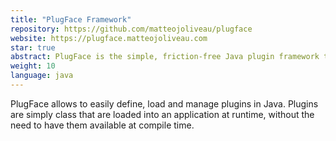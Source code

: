```yaml
---
title: "PlugFace Framework"
repository: https://github.com/matteojoliveau/plugface
website: https://plugface.matteojoliveau.com
star: true
abstract: PlugFace is the simple, friction-free Java plugin framework that allows you to load classes at runtime without having to worry about anything. Just grab your plugins, follow the quickstart example and you're good to go!
weight: 10
language: java
---
```


PlugFace allows to easily define, load and manage plugins in Java. Plugins are simply class that are loaded into an application at runtime, without the need to have them available at compile time.